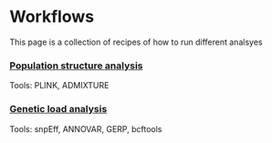 # Workflows
This page is a collection of recipes of how to run different analsyes


### [Population structure analysis](https://github.com/osipovarev/Workflows/blob/main/Population_structure_analysis.md)
Tools: PLINK, ADMIXTURE


### [Genetic load analysis](https://github.com/osipovarev/Workflows/blob/main/Genetic_load_analysis.md)
Tools: snpEff, ANNOVAR, GERP, bcftools